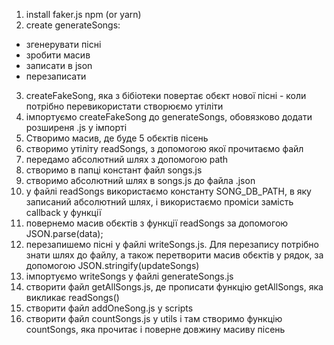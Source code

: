 1. install faker.js npm (or yarn)
2. create generateSongs:

- згенерувати пісні
- зробити масив
- записати в json
- перезаписати

3. createFakeSong, яка з бібіотеки повертає обєкт нової пісні -
   коли потрібно перевикористати створюємо утіліти
4. імпортуємо createFakeSong до generateSongs, обовязково додати
   розширеня .js у імпорті
5. Створимо масив, де буде 5 обєктів пісень
6. створимо утіліту readSongs, з допомогою якої прочитаємо файл
7. передамо абсолютний шлях з допомогою path
8. створимо в папці констант файл songs.js
9. створимо абсолютний шлях в songs.js до файла .json
10. у файлі readSongs використаємо константу SONG_DB_PATH, в яку
    записаний абсолютний шлях, і використаємо проміси замість callback у функції
11. повернемо масив обєктів з функції readSongs за допомогою JSON.parse(data);
12. перезапишемо пісні у файлі writeSongs.js. Для перезапису потрібно знати шлях
    до файлу, а також перетворити масив обєктів у рядок, за допомогою
    JSON.stringify(updateSongs)
13. імпортуємо writeSongs у файлі generateSongs.js
14. створити файл getAllSongs.js, де прописати функцію getAllSongs,
    яка викликає readSongs()
15. створити файл addOneSong.js у scripts
16. створити файл countSongs.js у utils і там створимо функцію countSongs,
    яка прочитає і поверне довжину масиву пісень
